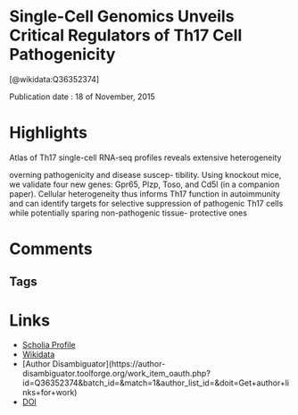 
Single-Cell Genomics Unveils Critical Regulators of Th17 Cell Pathogenicity
===========================================================================
  
  [@wikidata:Q36352374]  
  
Publication date : 18 of November, 2015  

# Highlights

Atlas of Th17 single-cell RNA-seq profiles reveals extensive
heterogeneity

overning pathogenicity and disease suscep-
tibility. Using knockout mice, we validate four new
genes: Gpr65, Plzp, Toso, and Cd5l (in a companion
paper). Cellular heterogeneity thus informs Th17
function in autoimmunity and can identify targets
for selective suppression of pathogenic Th17 cells
while potentially sparing non-pathogenic tissue-
protective ones


# Comments

## Tags

# Links
  
 * [Scholia Profile](https://scholia.toolforge.org/work/Q36352374)  
 * [Wikidata](https://www.wikidata.org/wiki/Q36352374)  
 * [Author Disambiguator](https://author-
disambiguator.toolforge.org/work_item_oauth.php?id=Q36352374&batch_id=&match=1&author_list_id=&doit=Get+author+links+for+work)  
 * [DOI](https://doi.org/10.1016/J.CELL.2015.11.009)  
